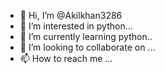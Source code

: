 - 👋 Hi, I’m @Akilkhan3286
- 👀 I’m interested in python...
- 🌱 I’m currently learning python..
- 💞️ I’m looking to collaborate on ...
- 📫 How to reach me ...

<!---
Akilkhan3286/Akilkhan3286 is a ✨ special ✨ repository because its `README.md` (this file) appears on your GitHub profile.
You can click the Preview link to take a look at your changes.
--->
